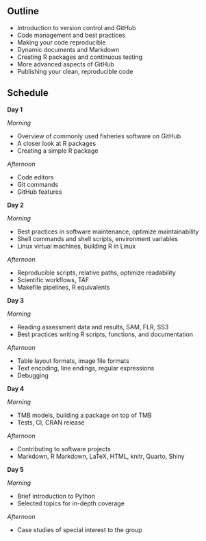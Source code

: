 ## Outline

- Introduction to version control and GitHub
- Code management and best practices
- Making your code reproducible
- Dynamic documents and Markdown
- Creating R packages and continuous testing
- More advanced aspects of GitHub
- Publishing your clean, reproducible code

## Schedule

**Day 1**

*Morning*
- Overview of commonly used fisheries software on GitHub
- A closer look at R packages
- Creating a simple R package

*Afternoon*
- Code editors
- Git commands
- GitHub features

**Day 2**

*Morning*
- Best practices in software maintenance, optimize maintainability
- Shell commands and shell scripts, environment variables
- Linux virtual machines, building R in Linux

*Afternoon*
- Reproducible scripts, relative paths, optimize readability
- Scientific workflows, TAF
- Makefile pipelines, R equivalents

**Day 3**

*Morning*
- Reading assessment data and results, SAM, FLR, SS3
- Best practices writing R scripts, functions, and documentation

*Afternoon*
- Table layout formats, image file formats
- Text encoding, line endings, regular expressions
- Debugging

**Day 4**

*Morning*
- TMB models, building a package on top of TMB
- Tests, CI, CRAN release

*Afternoon*
- Contributing to software projects
- Markdown, R Markdown, LaTeX, HTML, knitr, Quarto, Shiny

**Day 5**

*Morning*
- Brief introduction to Python
- Selected topics for in-depth coverage

*Afternoon*
- Case studies of special interest to the group
